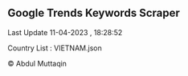 

## Google Trends Keywords Scraper 
 
Last Update 11-04-2023 , 18:28:52

Country List :
VIETNAM.json



© Abdul Muttaqin 
